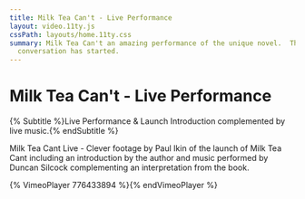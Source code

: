 ```yaml
---
title: Milk Tea Can't - Live Performance
layout: video.11ty.js
cssPath: layouts/home.11ty.css
summary: M﻿ilk Tea Can't an amazing performance of the unique novel.  The
  conversation has started.
---
```


# Milk Tea Can't - Live Performance

{% Subtitle %}Live Performance & Launch Introduction complemented by live music.{% endSubtitle %}

M﻿ilk Tea Cant Live - Clever footage by Paul Ikin of the launch of Milk Tea Cant including an introduction by the author and music performed by Duncan Silcock complementing an interpretation from the book.

{% VimeoPlayer 776433894 %}{% endVimeoPlayer %}